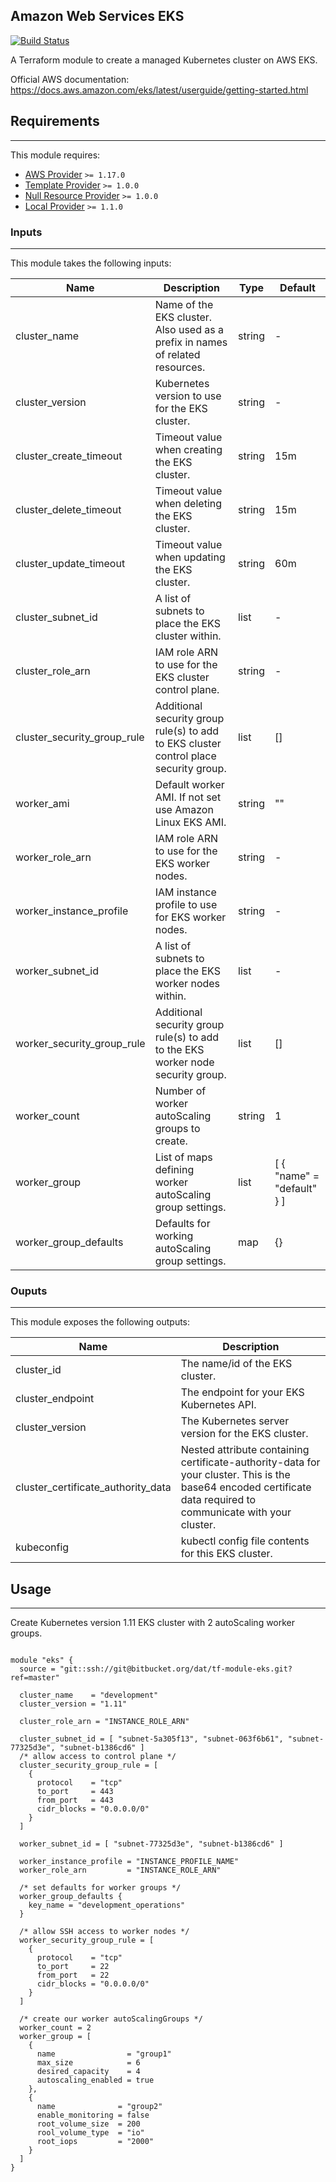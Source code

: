 ## Amazon Web Services EKS

[![Build Status](http://jenkins.dat.com/buildStatus/icon?job=DevOps/Terraform/Modules/tf-module-eks/master)](http://jenkins.dat.com/job/DevOps/job/Terraform/job/Modules/job/tf-module-eks/)

A Terraform module to create a managed Kubernetes cluster on AWS EKS.

Official AWS documentation: https://docs.aws.amazon.com/eks/latest/userguide/getting-started.html

## Requirements
- - - -

This module requires:

   -  [AWS Provider](https://github.com/terraform-providers/terraform-provider-aws) `>= 1.17.0`
   -  [Template Provider](https://github.com/terraform-providers/terraform-provider-template) `>= 1.0.0`
   -  [Null Resource Provider](https://github.com/terraform-providers/terraform-provider-null) `>= 1.0.0`
   -  [Local Provider](https://github.com/terraform-providers/terraform-provider-local) `>= 1.1.0`

### Inputs
- - - -

This module takes the following inputs:

  Name          | Description   | Type          | Default
  ------------- | ------------- | ------------- | -------------
  cluster_name  | Name of the EKS cluster. Also used as a prefix in names of related resources. | string | -
  cluster_version | Kubernetes version to use for the EKS cluster. | string | -
  cluster_create_timeout | Timeout value when creating the EKS cluster. | string | 15m
  cluster_delete_timeout | Timeout value when deleting the EKS cluster. | string | 15m
  cluster_update_timeout | Timeout value when updating the EKS cluster. | string | 60m
  cluster_subnet_id | A list of subnets to place the EKS cluster within. | list | -
  cluster_role_arn | IAM role ARN to use for the EKS cluster control plane. | string | -
  cluster_security_group_rule | Additional security group rule(s) to add to EKS cluster control place security group. | list | []
  worker_ami | Default worker AMI. If not set use Amazon Linux EKS AMI. | string | ""
  worker_role_arn | IAM role ARN to use for the EKS worker nodes. | string | -
  worker_instance_profile | IAM instance profile to use for EKS worker nodes. | string | -
  worker_subnet_id | A list of subnets to place the EKS worker nodes within. | list | -
  worker_security_group_rule | Additional security group rule(s) to add to the EKS worker node security group. | list | []
  worker_count | Number of worker autoScaling groups to create. | string | 1
  worker_group | List of maps defining worker autoScaling group settings. | list | [ { "name" = "default" } ]
  worker_group_defaults | Defaults for working autoScaling group settings. | map | {}

### Ouputs
- - - -

This module exposes the following outputs:

  Name          | Description
  ------------- | -------------
  cluster_id | The name/id of the EKS cluster.
  cluster_endpoint | The endpoint for your EKS Kubernetes API.
  cluster_version | The Kubernetes server version for the EKS cluster.
  cluster_certificate_authority_data | Nested attribute containing certificate-authority-data for your cluster. This is the base64 encoded certificate data required to communicate with your cluster.
  kubeconfig | kubectl config file contents for this EKS cluster.


## Usage
- - - -

Create Kubernetes version 1.11 EKS cluster with 2 autoScaling worker groups.

```hcl

module "eks" {
  source = "git::ssh://git@bitbucket.org/dat/tf-module-eks.git?ref=master"

  cluster_name    = "development"
  cluster_version = "1.11"

  cluster_role_arn = "INSTANCE_ROLE_ARN"

  cluster_subnet_id = [ "subnet-5a305f13", "subnet-063f6b61", "subnet-77325d3e", "subnet-b1386cd6" ]
  /* allow access to control plane */
  cluster_security_group_rule = [
    {
      protocol    = "tcp"
      to_port     = 443
      from_port   = 443
      cidr_blocks = "0.0.0.0/0"
    }
  ]

  worker_subnet_id = [ "subnet-77325d3e", "subnet-b1386cd6" ]

  worker_instance_profile = "INSTANCE_PROFILE_NAME"
  worker_role_arn         = "INSTANCE_ROLE_ARN"

  /* set defaults for worker groups */
  worker_group_defaults {
    key_name = "development_operations"
  }

  /* allow SSH access to worker nodes */
  worker_security_group_rule = [
    {
      protocol    = "tcp"
      to_port     = 22
      from_port   = 22
      cidr_blocks = "0.0.0.0/0"
    }
  ]

  /* create our worker autoScalingGroups */
  worker_count = 2
  worker_group = [
    {
      name                = "group1"
      max_size            = 6
      desired_capacity    = 4
      autoscaling_enabled = true
    },
    {
      name              = "group2"
      enable_monitoring = false
      root_volume_size  = 200
      rool_volume_type  = "io"
      root_iops         = "2000"
    }
  ]
}

```
